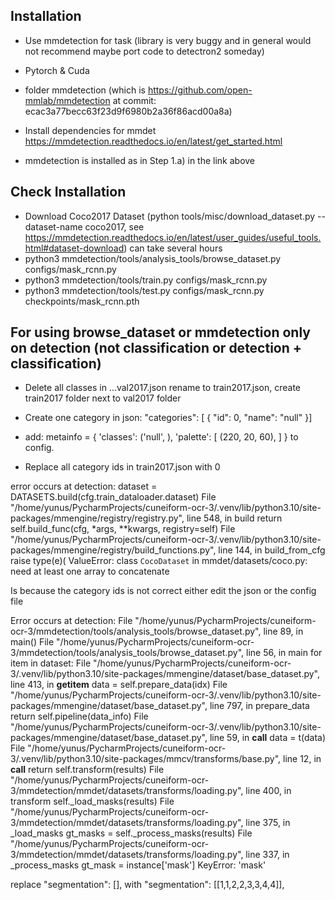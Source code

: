 ## Installation
- Use mmdetection for task (library is very buggy and in general would not recommend maybe port code to detectron2 someday)

- Pytorch & Cuda
- folder mmdetection (which is https://github.com/open-mmlab/mmdetection at commit: ecac3a77becc63f23d9f6980b2a36f86acd00a8a)
- Install dependencies for mmdet https://mmdetection.readthedocs.io/en/latest/get_started.html
- mmdetection is installed as in Step 1.a) in the link above


## Check Installation
- Download Coco2017 Dataset (python tools/misc/download_dataset.py --dataset-name coco2017, see https://mmdetection.readthedocs.io/en/latest/user_guides/useful_tools.html#dataset-download) can take several hours
- python3 mmdetection/tools/analysis_tools/browse_dataset.py configs/mask_rcnn.py
- python3 mmdetection/tools/train.py configs/mask_rcnn.py
- python3 mmdetection/tools/test.py configs/mask_rcnn.py checkpoints/mask_rcnn.pth

## For using browse_dataset or mmdetection only on detection (not classification or detection + classification)
- Delete all classes in ...val2017.json rename to train2017.json, create train2017 folder next to val2017 folder
- Create one category in json:
 "categories": [
        {
            "id": 0,
            "name": "null"
        }]

- add: 
metainfo = {
    'classes': ('null', ),
    'palette': [
        (220, 20, 60),
    ]
}
to config.
- Replace all category ids in train2017.json with 0 


error occurs at detection:
    dataset = DATASETS.build(cfg.train_dataloader.dataset)
  File "/home/yunus/PycharmProjects/cuneiform-ocr-3/.venv/lib/python3.10/site-packages/mmengine/registry/registry.py", line 548, in build
    return self.build_func(cfg, *args, **kwargs, registry=self)
  File "/home/yunus/PycharmProjects/cuneiform-ocr-3/.venv/lib/python3.10/site-packages/mmengine/registry/build_functions.py", line 144, in build_from_cfg
    raise type(e)(
ValueError: class `CocoDataset` in mmdet/datasets/coco.py: need at least one array to concatenate


Is because the category ids is not correct either edit the json or the config file





Error occurs at detection:
  File "/home/yunus/PycharmProjects/cuneiform-ocr-3/mmdetection/tools/analysis_tools/browse_dataset.py", line 89, in <module>
    main()
  File "/home/yunus/PycharmProjects/cuneiform-ocr-3/mmdetection/tools/analysis_tools/browse_dataset.py", line 56, in main
    for item in dataset:
  File "/home/yunus/PycharmProjects/cuneiform-ocr-3/.venv/lib/python3.10/site-packages/mmengine/dataset/base_dataset.py", line 413, in __getitem__
    data = self.prepare_data(idx)
  File "/home/yunus/PycharmProjects/cuneiform-ocr-3/.venv/lib/python3.10/site-packages/mmengine/dataset/base_dataset.py", line 797, in prepare_data
    return self.pipeline(data_info)
  File "/home/yunus/PycharmProjects/cuneiform-ocr-3/.venv/lib/python3.10/site-packages/mmengine/dataset/base_dataset.py", line 59, in __call__
    data = t(data)
  File "/home/yunus/PycharmProjects/cuneiform-ocr-3/.venv/lib/python3.10/site-packages/mmcv/transforms/base.py", line 12, in __call__
    return self.transform(results)
  File "/home/yunus/PycharmProjects/cuneiform-ocr-3/mmdetection/mmdet/datasets/transforms/loading.py", line 400, in transform
    self._load_masks(results)
  File "/home/yunus/PycharmProjects/cuneiform-ocr-3/mmdetection/mmdet/datasets/transforms/loading.py", line 375, in _load_masks
    gt_masks = self._process_masks(results)
  File "/home/yunus/PycharmProjects/cuneiform-ocr-3/mmdetection/mmdet/datasets/transforms/loading.py", line 337, in _process_masks
    gt_mask = instance['mask']
KeyError: 'mask'

replace "segmentation": [], with  "segmentation": [[1,1,2,2,3,3,4,4]],
